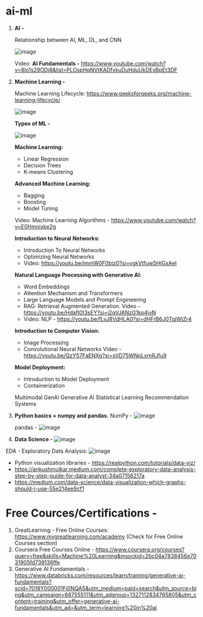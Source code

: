 # ai-ml

1. **AI -**

   Relationship between AI, ML, DL, and CNN

   ![image](https://github.com/user-attachments/assets/8cb6afc1-ff8b-41f8-aa1d-2c35be9b2e02)

   Video: **AI Fundamentals -** https://www.youtube.com/watch?v=8lo1s29ODj8&list=PLOspHqNVtKADfxkuDuHduUkDExBpEt3DF

3. **Machine Learning -**

   Machine Learning Lifecycle: https://www.geeksforgeeks.org/machine-learning-lifecycle/

   ![image](https://github.com/user-attachments/assets/44c0873b-6695-49ed-a1bb-64d935166252)

   **Types of ML -**

   ![image](https://github.com/user-attachments/assets/2037b7b8-62f5-4b54-b3a8-c8be852cf054)

   **Machine Learning:**
   - Linear Regression
   - Decision Trees
   - K-means Clustering

   **Advanced Machine Learning:**
   - Bagging
   - Boosting
   - Model Tuning
  
   Video: Machine Learning Algorithms - https://www.youtube.com/watch?v=E0Hmnixke2g
  
   **Introduction to Neural Networks:**
   - Introduction To Neural Networks
   - Optimizing Neural Networks
   - Video: https://youtu.be/jmmW0F0biz0?si=vgkVtfuw5HIGxAeI

   **Natural Language Processing with Generative Al:**
   - Word Embeddings
   - Attention Mechanism and Transformers
   - Large Language Models and Prompt Engineering
   - RAG: Retrieval Augmented Generation. Video - https://youtu.be/HdafI0t3sEY?si=j2qVJANzG1kp4jyN
   - Video: NLP - https://youtu.be/fLvJ8VdHLA0?si=dHFrB6J0TqjWIZr4
  
   **Introduction to Computer Vision:**
   - Image Processing
   - Convolutional Neural Networks Video - https://youtu.be/QzY57FaENXg?si=sVD75WNpLxmRJfu9
  
   **Model Deployment:**
   - Introduction to Model Deployment
   - Containerization

   Multimodal GenAl
   Generative Al
   Statistical Learning
   Recommendation Systems

4. **Python basics + numpy and pandas.**
   NumPy - ![image](https://github.com/user-attachments/assets/c720143d-9127-4622-994d-35767c44b449)

   pandas - ![image](https://github.com/user-attachments/assets/9e4cd06a-94a2-4f87-9017-2f0134949da1)

5. **Data Science -**
  ![image](https://github.com/user-attachments/assets/58869cdd-6823-4b58-938e-ec32c7ec0567)

  EDA - Exploratory Data Analysis: ![image](https://github.com/user-attachments/assets/e94f9712-7e94-481d-b6de-c00754b4752c)

   - Python visualization libraries - https://realpython.com/tutorials/data-viz/
   - https://ankushmulkar.medium.com/complete-exploratory-data-analysis-step-by-step-guide-for-data-analyst-34a07156217a
   - https://medium.com/data-science/data-visualization-which-graphs-should-i-use-55e214ee9cf1 

## 

# Free Cources/Certifications - 
1. GreatLearning - Free Online Courses: https://www.mygreatlearning.com/academy (Check for Free Online Courses section)
2. Coursera Free Courses Online - https://www.coursera.org/courses?query=free&skills=Machine%20Learning&msockid=2bc04a7838456e7031905fd739136ffe
3. Generative AI Fundamentals - https://www.databricks.com/resources/learn/training/generative-ai-fundamentals?scid=7018Y000001Fi0NQAS&utm_medium=paid+search&utm_source=bing&utm_campaign=687555111&utm_adgroup=1327112834765805&utm_content=training&utm_offer=generative-ai-fundamentals&utm_ad=&utm_term=learning%20in%20ai
